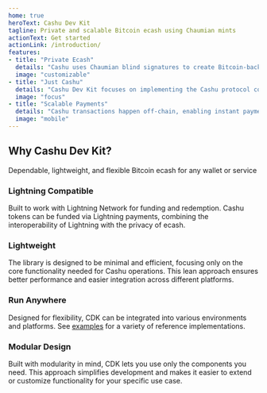 ```yaml
---
home: true
heroText: Cashu Dev Kit
tagline: Private and scalable Bitcoin ecash using Chaumian mints
actionText: Get started
actionLink: /introduction/
features:
- title: "Private Ecash"
  details: "Cashu uses Chaumian blind signatures to create Bitcoin-backed ecash tokens that preserve privacy. Transactions are off-chain and don't reveal any information about the sender or recipient."
  image: "customizable"
- title: "Just Cashu"
  details: "Cashu Dev Kit focuses on implementing the Cashu protocol correctly. You choose your wallet, mint integration, and application features with our toolkit of best practices."
  image: "focus"
- title: "Scalable Payments"
  details: "Cashu transactions happen off-chain, enabling instant payments with no miner fees. Perfect for micropayments and frequent transactions without cluttering the blockchain."
  image: "mobile"
---
```


<div class="intro">
<h2>Why Cashu Dev Kit?</h2>
<p>Dependable, lightweight, and flexible Bitcoin ecash for any wallet or service</p>
</div>

<div class="features">
<div class="feature">
<h3>Lightning Compatible</h3>

Built to work with Lightning Network for funding and redemption. Cashu tokens can be funded via Lightning payments, combining the interoperability of Lightning with the privacy of ecash.

</div>
<div class="feature">
<h3>Lightweight</h3>

The library is designed to be minimal and efficient, focusing only on the core functionality needed for Cashu operations. This lean approach ensures better performance and easier integration across different platforms.

</div>
<div class="feature">
<h3>Run Anywhere</h3>

Designed for flexibility, CDK can be integrated into various environments and platforms. See [examples](/examples/) for a variety of reference implementations.

</div>

<div class="feature">
<h3>Modular Design</h3>

Built with modularity in mind, CDK lets you use only the components you need. This approach simplifies development and makes it easier to extend or customize functionality for your specific use case.

</div>
</div>